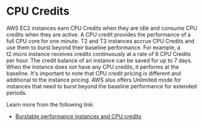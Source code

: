 # CPU Credits

AWS EC2 instances earn CPU Credits when they are idle and consume CPU credits when they are active. A CPU credit provides the performance of a full CPU core for one minute. T2 and T3 instances accrue CPU Credits and use them to burst beyond their baseline performance. For example, a t2.micro instance receives credits continuously at a rate of 6 CPU Credits per hour. The credit balance of an instance can be saved for up to 7 days. When the instance does not have any CPU credits, it performs at the baseline. It's important to note that CPU credit pricing is different and additional to the instance pricing. AWS also offers Unlimited mode for instances that need to burst beyond the baseline performance for extended periods.

Learn more from the following link:

- [Burstable performance instances and CPU credits](https://docs.aws.amazon.com/AWSEC2/latest/UserGuide/burstable-credits-baseline-concepts.html)
